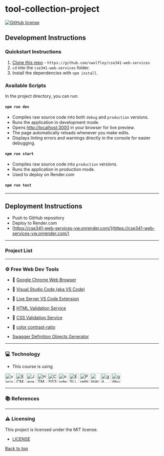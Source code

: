 # tool-collection-project

[![GitHub license](https://img.shields.io/github/license/vwolfley/cse341-web-services?style=flat-square)](https://github.com/vwolfley/cse341-web-services/blob/main/LICENSE)


## Development Instructions

### Quickstart Instructions

1. [Clone this repo](https://github.com/vwolfley/cse341-web-services) - `https://github.com/vwolfley/cse341-web-services`
2. `cd` into the `cse341-web-services` folder.
3. Install the dependencies with `npm install`.

### Available Scripts

In the project directory, you can run:

#### `npm run dev`

- Compiles raw source code into both `debug` and `production` versions.
- Runs the application in development mode.
- Opens [http://localhost:3000](http://localhost:3000) in your browser for live preview.
- The page automatically reloads whenever you make edits.
- Displays linting errors and warnings directly in the console for easier debugging.

#### `npm run start`

- Compiles raw source code into `production` versions.
- Runs the application in production mode.
- Used to deploy on Render.com

#### `npm run test`

---

## Deployment Instructions

- Push to GitHub repository
- Deploy to Render.com
- [https://cse341-web-services-vw.onrender.com/](https://cse341-web-services-vw.onrender.com/)

---

### Project List


---

### ⚙ Free Web Dev Tools

- 🔗 [Google Chrome Web Browser](https://google.com/chrome/)
- 🔗 [Visual Studio Code (aka VS Code)](https://code.visualstudio.com/)
- 🔗 [Live Server VS Code Extension](https://marketplace.visualstudio.com/items?itemName=ritwickdey.LiveServer)
- 🔗 [HTML Validation Service](https://validator.w3.org/)
- 🔗 [CSS Validation Service](https://jigsaw.w3.org/css-validator/)
- 🔗 [color contrast-ratio](https://www.siegemedia.com/contrast-ratio?ref=frontendchecklist)

- [Swagger Definition Objects Generator](https://roger13.github.io/SwagDefGen/)

---

### 💻 Technology

- This course is using

<a href="https://code.visualstudio.com/" title="vscode"><img src="https://github.com/get-icon/geticon/raw/master/icons/visual-studio-code.svg" alt="vscode" width="31px" height="31px"></a>
<a href="https://tc39.es/ecma262/" title="ECMAScript 6"><img src="https://github.com/get-icon/geticon/raw/master/icons/es6.svg" alt="ECMAScript 6" width="31px" height="31px"></a>
<a href="https://developer.mozilla.org/en-US/docs/Web/JavaScript" title="JavaScript"><img src="https://github.com/get-icon/geticon/raw/master/icons/javascript.svg" alt="JavaScript" width="31px" height="31px"></a>
<a href="https://www.w3.org/TR/html5/" title="HTML5"><img src="https://github.com/get-icon/geticon/raw/master/icons/html-5.svg" alt="HTML5" width="31px" height="31px"></a>
<a href="https://www.w3.org/TR/CSS/" title="CSS3"><img src="https://github.com/get-icon/geticon/raw/master/icons/css-3.svg" alt="CSS3" width="31px" height="31px"></a>
<a href="https://nodejs.org/en" title="nodejs"><img src="https://github.com/get-icon/geticon/raw/master/icons/nodejs-icon.svg" alt="nodejs" width="31px" height="31px"></a>
<a href="https://eslint.org/" title="ESLint"><img src="https://github.com/get-icon/geticon/raw/master/icons/eslint.svg" alt="ESLint" width="31px" height="31px"></a>
<a href="https://prettier.io/" title="Prettier"><img src="https://github.com/get-icon/geticon/raw/master/icons/prettier.svg" alt="Prettier" width="31px" height="31px"></a>
<a href="https://www.markdownguide.org/" title="markdown"><img src="https://github.com/get-icon/geticon/raw/master/icons/markdown.svg" alt="markdown" width="31px" height="31px"></a>
<a href="https://git-scm.com/" title="git"><img src="https://github.com/get-icon/geticon/raw/master/icons/git-icon.svg" alt="git" width="31px" height="31px"></a>
<a href="https://github.com/" title="github"><img src="https://github.com/get-icon/geticon/raw/master/icons/github-icon.svg" alt="github" width="31px" height="31px"></a>

---


### 📚 References

---

### :warning: Licensing

This project is licensed under the MIT license.

- [LICENSE](LICENSE)

[Back to top](#tool-collection-project)
